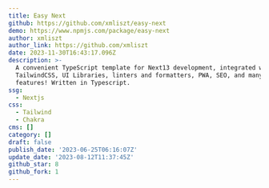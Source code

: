```yaml
---
title: Easy Next
github: https://github.com/xmliszt/easy-next
demo: https://www.npmjs.com/package/easy-next
author: xmliszt
author_link: https://github.com/xmliszt
date: 2023-11-30T16:43:17.096Z
description: >-
  A convenient TypeScript template for Next13 development, integrated with
  TailwindCSS, UI Libraries, linters and formatters, PWA, SEO, and many more
  features! Written in Typescript.
ssg:
  - Nextjs
css:
  - Tailwind
  - Chakra
cms: []
category: []
draft: false
publish_date: '2023-06-25T06:16:07Z'
update_date: '2023-08-12T11:37:45Z'
github_star: 8
github_fork: 1
---
```

